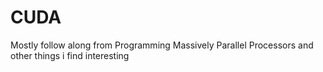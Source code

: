 # CUDA
Mostly follow along from Programming Massively Parallel Processors and other things i find interesting
